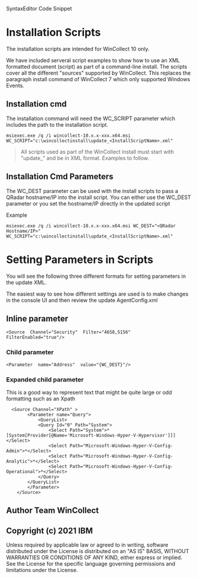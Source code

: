 SyntaxEditor Code Snippet
# Installation Scripts

The installation scripts are intended for WinCollect 10 only.

We have included serveral script examples to show how to use an XML formatted document (script) as part of a command-line install. The scripts cover all the different "sources" supported by WinCollect.  This replaces the paragraph install command of WinCollect 7 which only supported Windows Events.

## Installation cmd

The installation command will need the WC_SCRIPT parameter which includes the path to the installation script.

 

    msiexec.exe /q /i wincollect-10.x.x-xxx.x64.msi WC_SCRIPT="c:\wincollectinstall\update_<InstallScriptName>.xml"

> All scripts used as part of the WinCollect install must start with
> "update_" and be in XML format. Examples to follow.

  

## Installation Cmd Parameters


The WC_DEST parameter can be used with the install scripts to pass a QRadar hostname/IP into the install script. You can either use the WC_DEST parameter or you set the hostname/IP directly in the updated script

Example  
  

    msiexec.exe /q /i wincollect-10.x.x-xxx.x64.msi WC_DEST="<QRadar Hostname/IP>"  WC_SCRIPT="c:\wincollectinstall\update_<InstallScriptName>.xml"

# Setting Parameters in Scripts

You will see the following three different formats for setting parameters in the update XML.

The easiest way to see how different settings are used is to make changes in the console UI and then review the update AgentConfig.xml

  

## Inline parameter

    <Source  Channel="Security"  Filter="4658,5156"  FilterEnabled="true"/>

  

### Child parameter

    <Parameter  name="Address"  value="{WC_DEST}"/>

  

### Expanded child parameter

This is a good way to represent text that might be quite large or odd formatting such as an Xpath

      <Source Channel="XPath" >
            <Parameter name="Query">
                <QueryList>
                <Query Id="0" Path="System">
                    <Select Path="System">*[System[Provider[@Name='Microsoft-Windows-Hyper-V-Hypervisor']]]</Select>
                    <Select Path="Microsoft-Windows-Hyper-V-Config-Admin">*</Select>
                    <Select Path="Microsoft-Windows-Hyper-V-Config-Analytic">*</Select>
                    <Select Path="Microsoft-Windows-Hyper-V-Config-Operational">*</Select>
                </Query>
            </QueryList>
            </Parameter>
        </Source>



## Author  Team WinCollect

## Copyright (c) 2021 IBM  
Unless required by applicable law or agreed to in writing, software distributed under the License is distributed on an "AS IS" BASIS, WITHOUT WARRANTIES OR CONDITIONS OF ANY KIND, either express or implied. See the License for the specific language governing permissions and limitations under the License.
